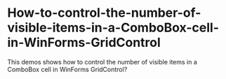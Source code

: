 # How-to-control-the-number-of-visible-items-in-a-ComboBox-cell-in-WinForms-GridControl
This demos shows how to control the number of visible items in a ComboBox cell in WinForms GridControl?
